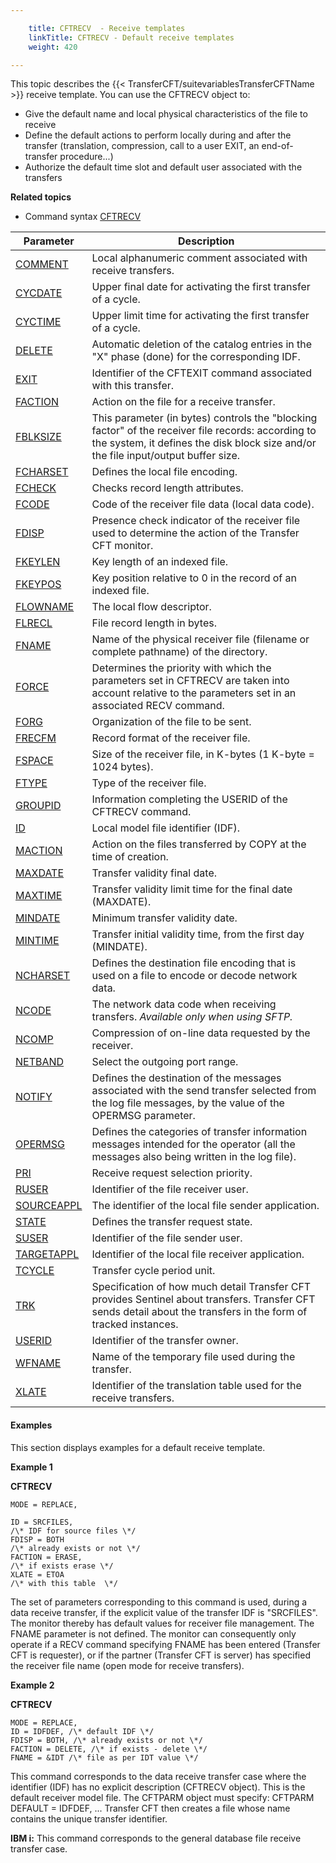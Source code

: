 ```yaml
---

    title: CFTRECV  - Receive templates
    linkTitle: CFTRECV - Default receive templates
    weight: 420

---
```

This topic describes the {{< TransferCFT/suitevariablesTransferCFTName  >}}
receive template. You can use the CFTRECV object to:

- Give the default
    name and local physical characteristics of the file to receive
- Define the default
    actions to perform locally during and after the transfer (translation,
    compression, call to a user EXIT, an end-of-transfer procedure...)
- Authorize the default
    time slot and default user associated with the transfers

****Related
topics****

- Command syntax
    [CFTRECV](../../../command_summary#CFTRECV)


| Parameter  | Description  |
| --- | --- |
| <a href="../../../command_summary/parameter_intro/comment">COMMENT</a> | Local alphanumeric comment associated with receive transfers. |
| <a href="../../../command_summary/parameter_intro/cycdate">CYCDATE</a> | Upper final date for activating the first transfer of a cycle. |
| <a href="../../../command_summary/parameter_intro/cyctime">CYCTIME</a> | Upper limit time for activating the first transfer of a cycle. |
| <a href="../../../command_summary/parameter_intro/delete">DELETE</a>  | Automatic deletion of the catalog entries in the "X" phase (done) for the corresponding IDF. |
| <a href="../../../command_summary/parameter_intro/exit">EXIT</a> | Identifier of the CFTEXIT command associated with this transfer. |
| <a href="../../../command_summary/parameter_intro/faction">FACTION</a> | Action on the file for a receive transfer. |
| <a href="../../../command_summary/parameter_intro/fblksize">FBLKSIZE</a> | This parameter (in bytes) controls the "blocking factor" of the receiver file records: according to the system, it defines the disk block size and/or the file input/output buffer size. |
| <a href="../../../command_summary/parameter_intro/fcharset">FCHARSET</a>  | Defines the local file encoding.  |
| <a href="../../../command_summary/parameter_intro/fcheck">FCHECK</a> | Checks record length attributes. |
| <a href="../../../command_summary/parameter_intro/fcode#fcode_CFTSEND">FCODE</a> | Code of the receiver file data (local data code). |
| <a href="../../../command_summary/parameter_intro/fdisp#fdisp_CFTRECV">FDISP</a> | Presence check indicator of the receiver file used to determine the action of the Transfer CFT monitor. |
| <a href="../../../command_summary/parameter_intro/fkeylen">FKEYLEN</a>  | Key length of an indexed file. |
| <a href="../../../command_summary/parameter_intro/fkeypos#fkeypos">FKEYPOS</a> | Key position relative to 0 in the record of an indexed file. |
| <a href="../../../command_summary/parameter_intro/flowname">FLOWNAME</a>  | The local flow descriptor.  |
| <a href="../../../command_summary/parameter_intro/flrec#flrecl">FLRECL</a>  | File record length in bytes. |
| <a href="../../../command_summary/parameter_intro/fname#fname%20CFTSEND__CFTRECV__CFTISEND">FNAME</a> | Name of the physical receiver file (filename or complete pathname) of the directory. |
| <a href="../../../command_summary/parameter_intro/force">FORCE</a>  | Determines the priority with which the parameters set in CFTRECV are taken into account relative to the parameters set in an associated RECV command. |
| <a href="../../../command_summary/parameter_intro/forg">FORG</a>  | Organization of the file to be sent. |
| <a href="../../../command_summary/parameter_intro/frecfm">FRECFM</a>  | Record format of the receiver file. |
| <a href="../../../command_summary/parameter_intro/fspace">FSPACE</a>  | Size of the receiver file, in K-bytes (1 K-byte = 1024 bytes). |
| <a href="../../../command_summary/parameter_intro/ftype#ftype">FTYPE</a> | Type of the receiver file. |
| <a href="../../../command_summary/parameter_intro/groupid">GROUPID</a> | Information completing the USERID of the CFTRECV command. |
| <a href="../../../command_summary/parameter_intro/id#id_CFTSEND">ID</a>  | Local model file identifier (IDF). |
| <a href="../../../command_summary/parameter_intro/maction">MACTION</a>  | Action on the files transferred by COPY at the time of creation. |
| <a href="../../../command_summary/parameter_intro/maxdate">MAXDATE</a> | Transfer validity final date. |
| <a href="../../../command_summary/parameter_intro/maxtime">MAXTIME</a> | Transfer validity limit time for the final date (MAXDATE). |
| <a href="../../../command_summary/parameter_intro/mindate">MINDATE</a> | Minimum transfer validity date. |
| <a href="../../../command_summary/parameter_intro/mintime">MINTIME</a> | Transfer initial validity time, from the first day (MINDATE). |
| <a href="../../../command_summary/parameter_intro/ncharset">NCHARSET</a>  | Defines the destination file encoding that is used on a file to encode or decode network data.  |
| <a href="../../../command_summary/parameter_intro/ncode">NCODE</a>  | The network data code when receiving transfers. *Available only when using SFTP.*  |
| <a href="../../../command_summary/parameter_intro/ncomp">NCOMP</a> | Compression of on-line data requested by the receiver. |
| <a href="../../../command_summary/parameter_intro/netband">NETBAND</a> | Select the outgoing port range. |
| <a href="../../../command_summary/parameter_intro/notify">NOTIFY</a> | Defines the destination of the messages associated with the send transfer selected from the log file messages, by the value of the OPERMSG parameter. |
| <a href="../../../command_summary/parameter_intro/opermsg">OPERMSG</a>  | Defines the categories of transfer information messages intended for the operator (all the messages also being written in the log file). |
| <a href="../../../command_summary/parameter_intro/pri">PRI</a> | Receive request selection priority. |
| <a href="../../../command_summary/parameter_intro/ruser">RUSER</a> | Identifier of the file receiver user. |
| <a href="../../../command_summary/parameter_intro/sourceappl">SOURCEAPPL</a>  | The identifier of the local file sender application.  |
| <a href="../../../command_summary/parameter_intro/state">STATE</a>  | Defines the transfer request state. |
| <a href="../../../command_summary/parameter_intro/suser">SUSER</a>  | Identifier of the file sender user. |
| <a href="../../../command_summary/parameter_intro/targetappl">TARGETAPPL</a>  | Identifier of the local file receiver application.  |
| <a href="../../../command_summary/parameter_intro/tcycle">TCYCLE</a>  | Transfer cycle period unit. |
| <a href="../../../command_summary/parameter_intro/trk">TRK</a>  | Specification of how much detail Transfer CFT provides Sentinel about transfers. Transfer CFT sends detail about the transfers in the form of tracked instances. |
| <a href="../../../command_summary/parameter_intro/userid#userid_CFTRECV">USERID</a> | Identifier of the transfer owner. |
| <a href="../../../command_summary/parameter_intro/wfname">WFNAME</a>  | Name of the temporary file used during the transfer. |
| <a href="../../../command_summary/parameter_intro/xlate">XLATE</a>  | Identifier of the translation table used for the receive transfers. |


#### Examples

This section displays examples for a default receive template.

****Example 1****

****CFTRECV****

```
MODE = REPLACE,
 
ID = SRCFILES,
/\* IDF for source files \*/
FDISP = BOTH
/\* already exists or not \*/
FACTION = ERASE,
/\* if exists erase \*/
XLATE = ETOA
/\* with this table  \*/
```

The set of parameters corresponding to this command is used, during
a data receive transfer, if the explicit value of the transfer IDF is
"SRCFILES".  
The monitor thereby has default values for receiver file management. The
FNAME parameter is not defined. The monitor can consequently only operate
if a RECV command specifying FNAME has been entered (Transfer CFT is requester),
or if the partner (Transfer CFT is server) has specified the receiver
file name (open mode for receive transfers).

****Example 2****

****CFTRECV****

```
MODE = REPLACE,
ID = IDFDEF, /\* default IDF \*/
FDISP = BOTH, /\* already exists or not \*/
FACTION = DELETE, /\* if exists - delete \*/
FNAME = &IDT /\* file as per IDT value \*/
```

This command corresponds to the data receive transfer case where the
identifier (IDF) has no explicit description (CFTRECV object). This is
the default receiver model file. The CFTPARM object must specify: CFTPARM
DEFAULT = IDFDEF, ... Transfer CFT then creates a file whose name contains
the unique transfer identifier.

**IBM i:** This command corresponds
to the general database file receive transfer case.

